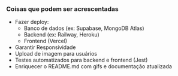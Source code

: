 ### Coisas que podem ser acrescentadas

- Fazer deploy:
  - Banco de dados (ex: Supabase, MongoDB Atlas)
  - Backend (ex: Railway, Heroku)
  - Frontend (Vercel)
- Garantir Responsividade
- Upload de imagem para usuários
- Testes automatizados para backend e frontend (Jest)
- Enriquecer o README.md com gifs e documentação atualizada
